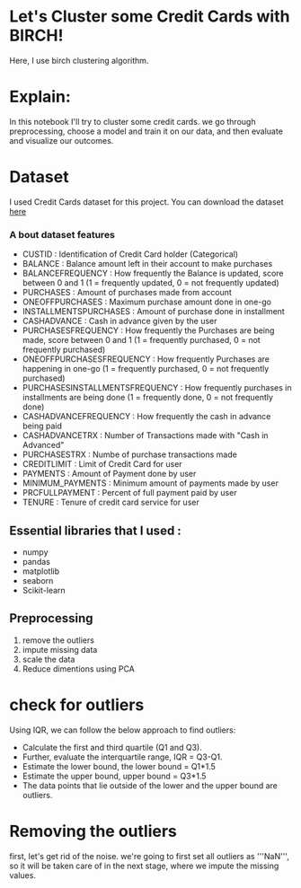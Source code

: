 # Let's Cluster some Credit Cards with BIRCH!
Here, I use birch clustering algorithm.

# Explain: 
In this notebook I'll try to cluster some credit cards. we go through preprocessing, choose a model and train it on our data, and then evaluate and visualize our outcomes.

# Dataset 
I used Credit Cards dataset for this project. You can download the dataset [here](https://www.kaggle.com/arjunbhasin2013/ccdata)
### A bout dataset features
* CUSTID : Identification of Credit Card holder (Categorical)
* BALANCE : Balance amount left in their account to make purchases
* BALANCEFREQUENCY : How frequently the Balance is updated, score between 0 and 1 (1 = frequently updated, 0 = not frequently updated)
* PURCHASES : Amount of purchases made from account
* ONEOFFPURCHASES : Maximum purchase amount done in one-go
* INSTALLMENTSPURCHASES : Amount of purchase done in installment
* CASHADVANCE : Cash in advance given by the user
* PURCHASESFREQUENCY : How frequently the Purchases are being made, score between 0 and 1 (1 = frequently purchased, 0 = not frequently purchased)
* ONEOFFPURCHASESFREQUENCY : How frequently Purchases are happening in one-go (1 = frequently purchased, 0 = not frequently purchased)
* PURCHASESINSTALLMENTSFREQUENCY : How frequently purchases in installments are being done (1 = frequently done, 0 = not frequently done)
* CASHADVANCEFREQUENCY : How frequently the cash in advance being paid
* CASHADVANCETRX : Number of Transactions made with "Cash in Advanced"
* PURCHASESTRX : Numbe of purchase transactions made
* CREDITLIMIT : Limit of Credit Card for user
* PAYMENTS : Amount of Payment done by user
* MINIMUM_PAYMENTS : Minimum amount of payments made by user
* PRCFULLPAYMENT : Percent of full payment paid by user
* TENURE : Tenure of credit card service for user

## Essential libraries that I used :
* numpy
* pandas
* matplotlib
* seaborn
* Scikit-learn

## Preprocessing
1) remove the outliers
2) impute missing data
3) scale the data
4) Reduce dimentions using PCA


# check for outliers
Using IQR, we can follow the below approach to find outliers:
* Calculate the first and third quartile (Q1 and Q3).
* Further, evaluate the interquartile range, IQR = Q3-Q1.
* Estimate the lower bound, the lower bound = Q1*1.5
* Estimate the upper bound, upper bound = Q3*1.5
* The data points that lie outside of the lower and the upper bound are outliers.


# Removing the outliers 
first, let's get rid of the noise. we're going to first set all outliers as '''NaN''', so it will be taken care of in the next stage, where we impute the missing values.
